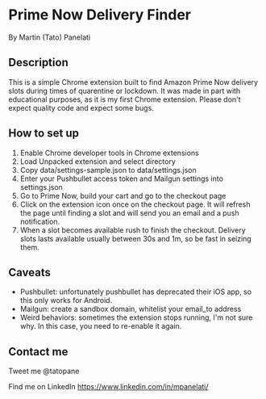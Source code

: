# Prime Now Delivery Finder
By Martin (Tato) Panelati

## Description
This is a simple Chrome extension built to find Amazon Prime Now delivery slots during times of quarentine or lockdown. It was made in part with educational purposes, as it is my first Chrome extension. Please don't expect quality code and expect some bugs.

## How to set up
1. Enable Chrome developer tools in Chrome extensions
2. Load Unpacked extension and select directory
3. Copy data/settings-sample.json to data/settings.json
4. Enter your Pushbullet access token and Mailgun settings into settings.json
5. Go to Prime Now, build your cart and go to the checkout page
6. Click on the extension icon once on the checkout page. It will refresh the page until finding a slot and will send you an email and a push notification.
7. When a slot becomes available rush to finish the checkout. Delivery slots lasts available usually between 30s and 1m, so be fast in seizing them.

## Caveats
- Pushbullet: unfortunately pushbullet has deprecated their iOS app, so this only works for Android.
- Mailgun: create a sandbox domain, whitelist your email_to address
- Weird behaviors: sometimes the extension stops running, I'm not sure why. In this case, you need to re-enable it again.

## Contact me
Tweet me @tatopane

Find me on LinkedIn https://www.linkedin.com/in/mpanelati/
